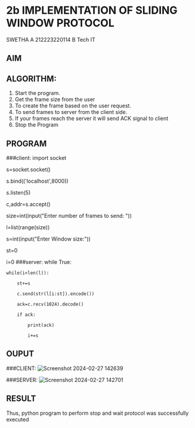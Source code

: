 # 2b IMPLEMENTATION OF SLIDING WINDOW PROTOCOL
SWETHA A
212223220114
B Tech IT
## AIM
## ALGORITHM:
1. Start the program.
2. Get the frame size from the user
3. To create the frame based on the user request.
4. To send frames to server from the client side.
5. If your frames reach the server it will send ACK signal to client
6. Stop the Program
## PROGRAM
###client:
import socket

s=socket.socket()

s.bind(('localhost',8000))

s.listen(5)

c,addr=s.accept() 

size=int(input("Enter number of frames to send: "))

l=list(range(size))

s=int(input("Enter Window size:"))

st=0

i=0
###server:
while True:

    while(i<len(l)):
    
        st+=s
        
        c.send(str(l[i:st]).encode())
        
        ack=c.recv(1024).decode()
        
        if ack:
        
            print(ack)
            
            i+=s
## OUPUT
###CLIENT:
![Screenshot 2024-02-27 142639](https://github.com/aswethaashok/2b_SLIDING_WINDOW_PROTOCOL/assets/149987410/4f8f00a5-56e7-40b1-ac5d-084f6f48e467)

###SERVER:
![Screenshot 2024-02-27 142701](https://github.com/aswethaashok/2b_SLIDING_WINDOW_PROTOCOL/assets/149987410/bbbed0c0-5c7a-44d4-aef8-8e5a37250d50)


## RESULT
Thus, python program to perform stop and wait protocol was successfully executed
